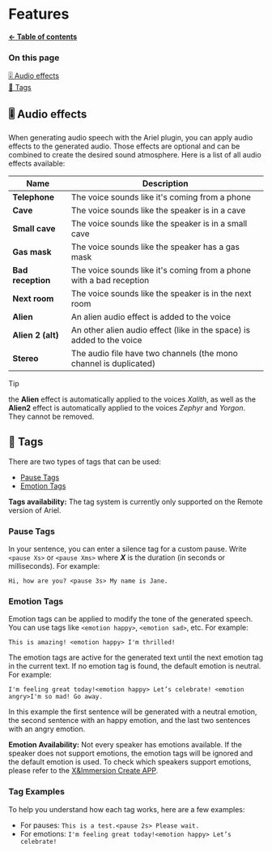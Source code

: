 # Features

**[← Table of contents](../README.md#table-of-contents)**

### On this page

[🎚️ Audio effects](../Documentation/Features.md#-audio-effects)<br/>
[📝 Tags](../Documentation/Features.md#-tags)<br/>

## 🎚️ Audio effects

When generating audio speech with the Ariel plugin, you can apply audio effects to the generated audio. Those effects are optional and can be combined to create the desired sound atmosphere. Here is a list of all audio effects available:

| Name              | Description |
| ----------------- | ----------- |
| **Telephone**     | The voice sounds like it's coming from a phone |
| **Cave**          | The voice sounds like the speaker is in a cave |
| **Small cave**    | The voice sounds like the speaker is in a small cave |
| **Gas mask**      | The voice sounds like the speaker has a gas mask |
| **Bad reception** | The voice sounds like it's coming from a phone with a bad reception |
| **Next room**     | The voice sounds like the speaker is in the next room |
| **Alien**         | An alien audio effect is added to the voice |
| **Alien 2 (alt)** | An other alien audio effect (like in the space) is added to the voice |
| **Stereo**        | The audio file have two channels (the mono channel is duplicated) |

> [!TIP]
> the **Alien** effect is automatically applied to the voices *Xalith*, as well as the **Alien2** effect is automatically applied to the voices *Zephyr* and *Yorgon*. They cannot be removed.

## 📝 Tags

There are two types of tags that can be used:

- [Pause Tags](../Documentation/Features.md#pause-tags)
- [Emotion Tags](../Documentation/Features.md#emotion-tags)


**Tags availability:** The tag system is currently only supported on the Remote version of Ariel.

### Pause Tags

In your sentence, you can enter a silence tag for a custom pause. Write `<pause Xs>` or `<pause Xms>` where ***X*** is the duration (in seconds or milliseconds). For example:

`Hi, how are you? <pause 3s> My name is Jane.`

### Emotion Tags

Emotion tags can be applied to modify the tone of the generated speech. You can use tags like `<emotion happy>`, `<emotion sad>`, etc. For example:

`This is amazing! <emotion happy> I'm thrilled!`

The emotion tags are active for the generated text until the next emotion tag in the current text. If no emotion tag is found, the default emotion is neutral. For example:

`I'm feeling great today!<emotion happy> Let’s celebrate! <emotion angry>I'm so mad! Go away.`

In this example the first sentence will be generated with a neutral emotion, the second sentence with an happy emotion, and the last two sentences with an angry emotion.

**Emotion Availability:** Not every speaker has emotions available. If the speaker does not support emotions, the emotion tags will be ignored and the default emotion is used. To check which speakers support emotions, please refer to the [X&Immersion Create APP](https://create.xandimmersion.com/).

### Tag Examples

To help you understand how each tag works, here are a few examples:
- For pauses: `This is a test.<pause 2s> Please wait.`
- For emotions: `I'm feeling great today!<emotion happy> Let’s celebrate!`

<br/>
<br/>